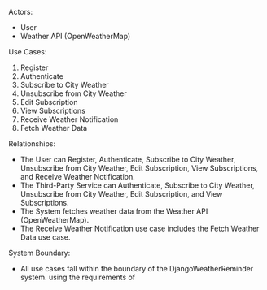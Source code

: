 Actors:
- User
- Weather API (OpenWeatherMap)

Use Cases:
1. Register
2. Authenticate
3. Subscribe to City Weather
4. Unsubscribe from City Weather
5. Edit Subscription
6. View Subscriptions
7. Receive Weather Notification
8. Fetch Weather Data

Relationships:
- The User can Register, Authenticate, Subscribe to City Weather, Unsubscribe from City Weather, Edit Subscription, View Subscriptions, and Receive Weather Notification.
- The Third-Party Service can Authenticate, Subscribe to City Weather, Unsubscribe from City Weather, Edit Subscription, and View Subscriptions.
- The System fetches weather data from the Weather API (OpenWeatherMap).
- The Receive Weather Notification use case includes the Fetch Weather Data use case.

System Boundary:
- All use cases fall within the boundary of the DjangoWeatherReminder system. using the requirements of 